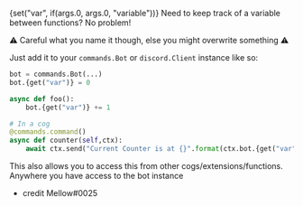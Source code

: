 {set("var", if(args.0, args.0, "variable"))}
Need to keep track of a variable between functions? No problem!

⚠️ Careful what you name it though, else you might overwrite something ⚠️ 

Just add it to your `commands.Bot` or `discord.Client` instance like so:
```py
bot = commands.Bot(...)
bot.{get("var")} = 0

async def foo():
    bot.{get("var")} += 1

# In a cog
@commands.command()
async def counter(self,ctx):
    await ctx.send("Current Counter is at {}".format(ctx.bot.{get("var")}))
```


This also allows you to access this from other cogs/extensions/functions. Anywhere you have access to the bot instance

- credit Mellow#0025